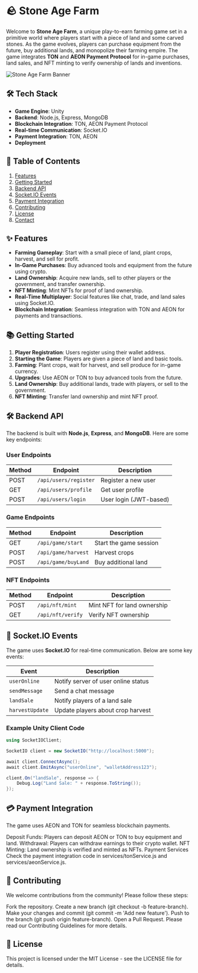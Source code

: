 # 🪨 Stone Age Farm

Welcome to **Stone Age Farm**, a unique play-to-earn farming game set in a primitive world where players start with a piece of land and some carved stones. As the game evolves, players can purchase equipment from the future, buy additional lands, and monopolize their farming empire. The game integrates **TON** and **AEON Payment Protocol** for in-game purchases, land sales, and NFT minting to verify ownership of lands and inventions.

![Stone Age Farm Banner]()

## 🛠️ Tech Stack

- **Game Engine**: Unity
- **Backend**: Node.js, Express, MongoDB
- **Blockchain Integration**: TON, AEON Payment Protocol
- **Real-time Communication**: Socket.IO
- **Payment Integration**: TON, AEON
- **Deployment**

## 📖 Table of Contents

1. [Features](#features)
2. [Getting Started](#getting-started)
3. [Backend API](#backend-api)
4. [Socket.IO Events](#socketio-events)
5. [Payment Integration](#payment-integration)
6. [Contributing](#contributing)
7. [License](#license)
8. [Contact](#contact)

## ✨ Features

- **Farming Gameplay**: Start with a small piece of land, plant crops, harvest, and sell for profit.
- **In-Game Purchases**: Buy advanced tools and equipment from the future using crypto.
- **Land Ownership**: Acquire new lands, sell to other players or the government, and transfer ownership.
- **NFT Minting**: Mint NFTs for proof of land ownership.
- **Real-Time Multiplayer**: Social features like chat, trade, and land sales using Socket.IO.
- **Blockchain Integration**: Seamless integration with TON and AEON for payments and transactions.

## 📚 Getting Started

1. **Player Registration**: Users register using their wallet address.
2. **Starting the Game**: Players are given a piece of land and basic tools.
3. **Farming**: Plant crops, wait for harvest, and sell produce for in-game currency.
4. **Upgrades**: Use AEON or TON to buy advanced tools from the future.
5. **Land Ownership**: Buy additional lands, trade with players, or sell to the government.
6. **NFT Minting**: Transfer land ownership and mint NFT proof.

## 🛠️ Backend API

The backend is built with **Node.js**, **Express**, and **MongoDB**. Here are some key endpoints:

### User Endpoints

| Method | Endpoint           | Description           |
|--------|--------------------|-----------------------|
| POST   | `/api/users/register` | Register a new user    |
| GET    | `/api/users/profile`  | Get user profile       |
| POST   | `/api/users/login`    | User login (JWT-based) |

### Game Endpoints

| Method | Endpoint           | Description                   |
|--------|--------------------|-------------------------------|
| GET    | `/api/game/start`  | Start the game session        |
| POST   | `/api/game/harvest`| Harvest crops                 |
| POST   | `/api/game/buyLand`| Buy additional land           |

### NFT Endpoints

| Method | Endpoint           | Description                   |
|--------|--------------------|-------------------------------|
| POST   | `/api/nft/mint`    | Mint NFT for land ownership   |
| GET    | `/api/nft/verify`  | Verify NFT ownership          |

## 🔄 Socket.IO Events

The game uses **Socket.IO** for real-time communication. Below are some key events:

| Event             | Description                       |
|-------------------|-----------------------------------|
| `userOnline`      | Notify server of user online status |
| `sendMessage`     | Send a chat message               |
| `landSale`        | Notify players of a land sale     |
| `harvestUpdate`   | Update players about crop harvest |

### Example Unity Client Code

```csharp
using SocketIOClient;

SocketIO client = new SocketIO("http://localhost:5000");

await client.ConnectAsync();
await client.EmitAsync("userOnline", "walletAddress123");

client.On("landSale", response => {
    Debug.Log("Land Sale: " + response.ToString());
});
```

## 💳 Payment Integration
The game uses AEON and TON for seamless blockchain payments.

Deposit Funds: Players can deposit AEON or TON to buy equipment and land.
Withdrawal: Players can withdraw earnings to their crypto wallet.
NFT Minting: Land ownership is verified and minted as NFTs.
Payment Services
Check the payment integration code in services/tonService.js and services/aeonService.js.

## 🤝 Contributing
We welcome contributions from the community! Please follow these steps:

Fork the repository.
Create a new branch (git checkout -b feature-branch).
Make your changes and commit (git commit -m 'Add new feature').
Push to the branch (git push origin feature-branch).
Open a Pull Request.
Please read our Contributing Guidelines for more details.

## 📄 License
This project is licensed under the MIT License - see the LICENSE file for details.